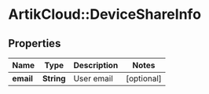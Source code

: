 # ArtikCloud::DeviceShareInfo

## Properties
Name | Type | Description | Notes
------------ | ------------- | ------------- | -------------
**email** | **String** | User email | [optional] 


